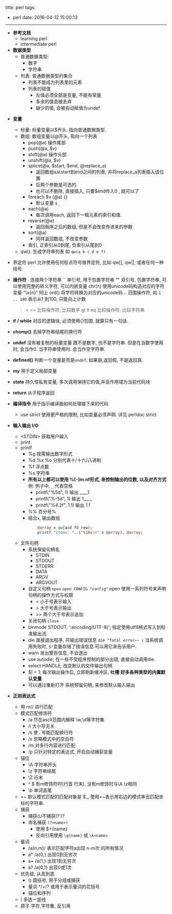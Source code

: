 title: perl
tags:
  - perl
date: 2016-04-12 15:00:13
---


+ **参考文档**
    * learning perl
    * intermediate perl
+ **数据类型**
    * 普通数据类型: 
        - 数字
        - 字符串
    * 列表: 普通数据类型的集合
        - 列表不能成为列表里的元素
        - 列表的赋值
            - 左值必须全部是变量, 不能有常量
            - 多余的值会被丢弃
            - 缺少的值, 会被自动赋值为undef
<!--more-->
+ **变量**
    - 标量: 标量变量以$开头. 指向普通数据类型.
    - 数组: 数组变量以@开头, 指向一个列表
        + pop(@a)  操作尾部
        + push(@a, $v)
        + shift(@a) 操作头部
        + unshift(@a, $v)
        + splice(@a, $start, $end, @replace_a) 
            - 返回数组a从start到end之间的列表, 并将replace_a列表插入该位置
            - 后两个参数是可选的.
            - 也可以不删除, 直接插入, 只要$end传入0 , 就可以了
        + foreach $v (@a) {}
            - 默认变量 `$_`
        + each(@a) 
            + 每次调用each, 返回下一租元素的索引和值.
        + reverse(@a)
            - 返回倒序之后的数组, 但是不会改变传进来的参数
        + sort(@a)
            - 同样返回数组, 不改变参数
        + 索引, 正索引从0到尾, 负索引从尾到0
    - qw(): 生成字符串列表
        如 `qw(a b c d e f)`
+ 界定符
    perl 允许使用任何标点符号做界定符, 比如 qw[], qw||, 或者任何一种括号.
+ **操作符** 
    .   连接两个字符串
    ``  单引号, 用于包裹字符串
    ""  双引号, 包裹字符串, 可以使用完整的转义字符, 可以内嵌变量
    chr(n) 使用unicode码构造对应的字符变量
    "\x{n}" 同上
    ord() 将字符转换为对应的unicode码
    .. 范围操作符, 如 `1 .. 100` 表示从1 到100, 只能向上计数
    > < ==      比较操作符, 比较数字
    gt lt eq    比较操作符, 比较字符串

+ **if / while**
    对应的逻辑块, 必须使用{}包围, 就算只有一句话.
+ **chomp()** 去掉字符串结尾的换行符
+ **undef** 没有被复制的标量变量
    既不是数字, 也不是字符串. 但是在当数字使用时, 会当作0. 当字符串使用时. 会当作空字符串. 
+ **defined()** 判断一个变量是否是`undef`, 如果是,返回假, 不是返回真.
+ **my** 用于定义局部变量
+ **state** 持久性私有变量, 多次调用保持它的值,并且作用域为当前代码块
+ **return** 从子程序返回

+ **编译指令**
    用于指示编译器如何处理接下来的代码
    * use strict  使用更严格的限制, 比如变量必须声明. 详见 perldoc strict

+ **输入输出 I/O**
    * <STDIN\> 获取用户输入
    * print     
    * printf
        - %g 按需输出数字形式
        - %d %x %o 分别代表十/十六/八进制
        - %f 浮点数
        - %s 字符串
        - **所有以上都可以使用 %[-]m.nf形式, 来控制输出的位数, 以及对齐方式**
            例: 例子中, `_` 代表空格
            + printf("%5d", 1) 输出  ____1
            + printf("%-5d", 1) 输出 1____
            + printf("%4.2f", 1.1) 输出 _1.1_
        - %% 百分号%
        - 结合`x`, 输出数组
            ```perl
                @array = qw{asd fd rew};
                printf "items: ". ("%10s\n" x @array), @array;
            ```
    * 文件句柄
        - 系统保留句柄名
            + STDIN
            + STDOUT
            + STDERR
            + DATA
            + ARGV
            + ARGVOUT
        - 自定义句柄 `open`
        `open CONFIG "config"`
        open 使用一系列符号来声明句柄的操作方式与权限
            + < 小于号表示输入
            + \> 大于号表示输出
            + \>\> 两个大于号表示追加
        - 关闭句柄 `close`
        - binmode STDOUT, ':encoding(UTF-8)';
            指定使用utf8格式写入到标准输出流.
        - die 直接退出程序, 并输出错误信息
            `die "fatal error~~ ;`
            当系统调用失败时, `$!`变量存储了错误信息.可以用它来告诉用户. 
        - warn 发出警告信息, 不会退出
        - use autodie; 在一些不受程序控制的部分出错, 直接自动调用die.
        - select HANDLE; 改变默认的文件输出句柄 
        - $| = 1; 每次输出操作后, 立即刷新缓冲区.
**吐槽** **好多各种类型的内置默认变量**
        - 可以通过重新打开 系统预留句柄, 来修改默认输入输出

+ **正则表达式**
    * 用 m// 进行匹配
    * 模式匹配修饰符
        - /a    尽在ascll范围内解释 \w,\d等字符集
        - /i    大小写无关
        - /s    使`.` 号能匹配换行符
        - /x    忽略模式中的空白符 
        - /m    对多行内容进行匹配
        - /p    只针对特定的表达式, 开启自动捕获变量 
    * 锚位  
        - \A    字符串开头
        - \z    字符串结尾
        - \Z    行末
        - ^ $   有m修饰符时(行首 行末), 没有m修饰时与\A \z相同
        - \b    单词首尾
    * =~  默认模式匹配的匹配对象是 $_, 使用=~表示用右边的模式串去匹配坐标的字符串.
    * 捕获
        - 捕获()/不捕获(?:)? 
        - 命名捕获 `(?<name>)`
            + 使用 $+{name}
            + 反向引用使用 `\g{name}` 或 `\k<name>` 
    * 量词
        + /a{n,m}/  表示匹配字符a出现 n-m次 的所有情况
        + a*         /a{0,}  出现0到无穷次
        + a+         /a{1,}  出现1到无穷次
        + a?         /a{0,1} 出现0或1次
    * 优先级, 从高到底
        - ()              圆括号, 用于分组或捕获 
        - 量词            */+/? 或用于表示量词的花括号
        - 锚位和序列
    * |         多选一竖线
    * 原子       字符,字符集, 反引用
